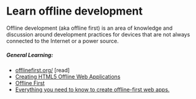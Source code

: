 # Learn offline development

Offline development (aka offline first) is an area of knowledge and discussion around development practices for devices that are not always connected to the Internet or a power source.

##### General Learning:

* [offlinefirst.org/](https://www.codecademy.com/courses/learn-the-command-line) [read]
* [Creating HTML5 Offline Web Applications](http://apress.jensimmons.com/v5/pro-html5-programming/ch12.html)
* [Offline First](http://www.webdirections.org/offlineworkshop/ibooksDraft.pdf)
* [Everything you need to know to create offline-first web apps.](https://github.com/pazguille/offline-first)





















 






